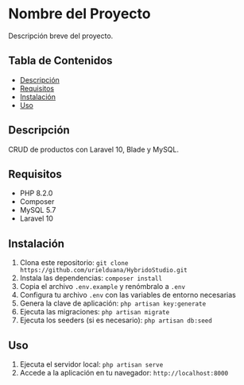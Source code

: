 # Nombre del Proyecto

Descripción breve del proyecto.

## Tabla de Contenidos

-   [Descripción](#descripción)
-   [Requisitos](#requisitos)
-   [Instalación](#instalación)
-   [Uso](#uso)

## Descripción

CRUD de productos con Laravel 10, Blade y MySQL.

## Requisitos

-   PHP 8.2.0
-   Composer
-   MySQL 5.7
-   Laravel 10

## Instalación

1. Clona este repositorio: `git clone https://github.com/urielduana/HybridoStudio.git`
2. Instala las dependencias: `composer install`
3. Copia el archivo `.env.example` y renómbralo a `.env`
4. Configura tu archivo `.env` con las variables de entorno necesarias
5. Genera la clave de aplicación: `php artisan key:generate`
6. Ejecuta las migraciones: `php artisan migrate`
7. Ejecuta los seeders (si es necesario): `php artisan db:seed`

## Uso

1. Ejecuta el servidor local: `php artisan serve`
2. Accede a la aplicación en tu navegador: `http://localhost:8000`

